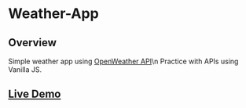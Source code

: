 # Weather-App
## Overview
Simple weather app using [OpenWeather API](https://openweathermap.org/api)\n
Practice with APIs using Vanilla JS.
## [Live Demo](https://stepty.github.io/Weather-App/)
